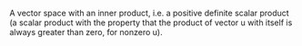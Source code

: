 A vector space with an inner product, i.e. a positive definite scalar
product (a scalar product with the property that the product of vector u
with itself is always greater than zero, for nonzero u).
